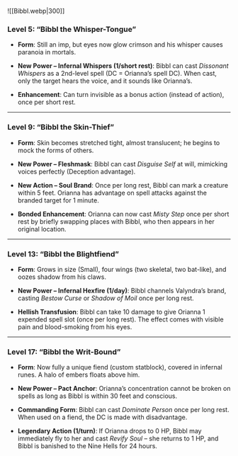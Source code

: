 ![[Bibbl.webp|300]]

### **Level 5: “Bibbl the Whisper-Tongue”**

- **Form**: Still an imp, but eyes now glow crimson and his whisper causes paranoia in mortals.
    
- **New Power – Infernal Whispers (1/short rest)**: Bibbl can cast _Dissonant Whispers_ as a 2nd-level spell (DC = Orianna’s spell DC). When cast, only the target hears the voice, and it sounds like Orianna’s.
    
- **Enhancement**: Can turn invisible as a bonus action (instead of action), once per short rest.
    

---

### **Level 9: “Bibbl the Skin-Thief”**

- **Form**: Skin becomes stretched tight, almost translucent; he begins to mock the forms of others.
    
- **New Power – Fleshmask**: Bibbl can cast _Disguise Self_ at will, mimicking voices perfectly (Deception advantage).
    
- **New Action – Soul Brand**: Once per long rest, Bibbl can mark a creature within 5 feet. Orianna has advantage on spell attacks against the branded target for 1 minute.
    
- **Bonded Enhancement**: Orianna can now cast _Misty Step_ once per short rest by briefly swapping places with Bibbl, who then appears in her original location.
    

---

### **Level 13: “Bibbl the Blightfiend”**

- **Form**: Grows in size (Small), four wings (two skeletal, two bat-like), and oozes shadow from his claws.
    
- **New Power – Infernal Hexfire (1/day)**: Bibbl channels Valyndra’s brand, casting _Bestow Curse_ or _Shadow of Moil_ once per long rest.
    
- **Hellish Transfusion**: Bibbl can take 10 damage to give Orianna 1 expended spell slot (once per long rest). The effect comes with visible pain and blood-smoking from his eyes.
    

---

### **Level 17: “Bibbl the Writ-Bound”**

- **Form**: Now fully a unique fiend (custom statblock), covered in infernal runes. A halo of embers floats above him.
    
- **New Power – Pact Anchor**: Orianna’s concentration cannot be broken on spells as long as Bibbl is within 30 feet and conscious.
    
- **Commanding Form**: Bibbl can cast _Dominate Person_ once per long rest. When used on a fiend, the DC is made with disadvantage.
    
- **Legendary Action (1/turn)**: If Orianna drops to 0 HP, Bibbl may immediately fly to her and cast _Revify Soul_ – she returns to 1 HP, and Bibbl is banished to the Nine Hells for 24 hours.
